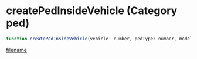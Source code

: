 # createPedInsideVehicle (Category ped)

```js
function createPedInsideVehicle(vehicle: number, pedType: number, modelHash: number, seat: number, isNetwork: boolean, thisScriptCheck: boolean): number
```

[filename](createPedInsideVehicle_m.md ':include')